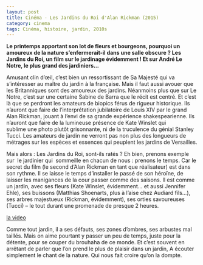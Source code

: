 ```yaml
---
layout: post
title: Cinéma - Les Jardins du Roi d'Alan Rickman (2015)
category: cinema
tags: Cinéma, histoire, jardin, 2010s
---
```

**Le printemps apportant son lot de fleurs et bourgeons, pourquoi un amoureux de la nature s’enfermerait-il dans une salle obscure ? Les Jardins du Roi, un film sur le jardinage évidemment ! Et sur André Le Notre, le plus grand des jardiniers…**

Amusant clin d’œil, c’est bien un ressortissant de Sa Majesté qui va s’intéresser au maître du jardin à la française. Mais il faut aussi avouer que les Britanniques sont des amoureux des jardins. Néanmoins plus que sur Le Notre, c’est sur une certaine Sabine de Barra que le récit est centré. Et c’est là que se perdront les amateurs de biopics férus de rigueur historique. Ils n’auront que faire de l’interprétation jubilatoire de Louis XIV par le grand Alan Rickman, jouant à l’envi de sa grande expérience shakespearienne. Ils n’auront que faire de la lumineuse présence de Kate Winslet qui sublime une photo plutôt grisonnante, ni de la truculence du génial Stanley Tucci. Les amateurs de jardin ne verront pas non plus des longueurs de métrages sur les espèces et essences qui peuplent les jardins de Versailles.

Mais alors : Les Jardins du Roi, sont-ils ratés ? Eh bien, prenons exemple sur  le jardinier qui  sommeille en chacun de nous : prenons le temps. Car le secret du film (le second d’Alan Rickman en tant que réalisateur) est dans son rythme. Il se laisse le temps d’installer le passé de son héroïne, de laisser les manigances de la cour passer comme des saisons. Il est comme un jardin, avec ses fleurs (Kate Winslet, évidemment… et aussi Jennifer Ehle), ses buissons (Matthias Shoenarts, plus à l’aise chez Audiard fils…), ses arbres majestueux (Rickman, évidemment), ses orties savoureuses (Tucci) – le tout durant une promenade de presque 2 heures.

[la video](https://youtu.be/coA22qMfZ8A)

Comme tout jardin, il a ses défauts, ses zones d’ombres, ses arbustes mal taillés. Mais on aime pourtant y passer un peu de temps, juste pour la détente, pour se couper du brouhaha de ce monde. Et c’est souvent en arrêtant de parler que l’on prend le plus de plaisir dans un jardin, A écouter simplement le chant de la nature. Qui nous fait croire qu’on la dompte.
